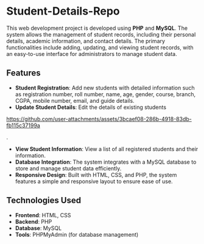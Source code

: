 # Student-Details-Repo

This web development project is developed using **PHP** and **MySQL**. The system allows the management of student records, including their personal details, academic information, and contact details. The primary functionalities include adding, updating, and viewing student records, with an easy-to-use interface for administrators to manage student data.

## Features
- **Student Registration**: Add new students with detailed information such as registration number, roll number, name, age, gender, course, branch, CGPA, mobile number, email, and guide details.
- **Update Student Details**: Edit the details of existing students


https://github.com/user-attachments/assets/3bcaef08-286b-4918-83db-fb115c37199a



.
- **View Student Information**: View a list of all registered students and their information.
- **Database Integration**: The system integrates with a MySQL database to store and manage student data efficiently.
- **Responsive Design**: Built with HTML, CSS, and PHP, the system features a simple and responsive layout to ensure ease of use.

## Technologies Used
- **Frontend**: HTML, CSS
- **Backend**: PHP
- **Database**: MySQL
- **Tools**: PHPMyAdmin (for database management)

